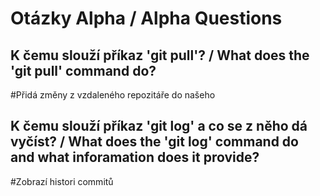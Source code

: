 # Otázky Alpha / Alpha Questions

## K čemu slouží příkaz 'git pull'? / What does the 'git pull' command do?
#Přidá změny z vzdaleného repozitáře do našeho 
## K čemu slouží příkaz 'git log' a co se z něho dá vyčíst? / What does the 'git log' command do and what inforamation does it provide?
#Zobrazí histori commitů
